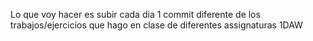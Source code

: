 Lo que voy hacer es subir cada dia 1 commit diferente de los trabajos/ejercicios que hago en clase de diferentes assignaturas 1DAW
